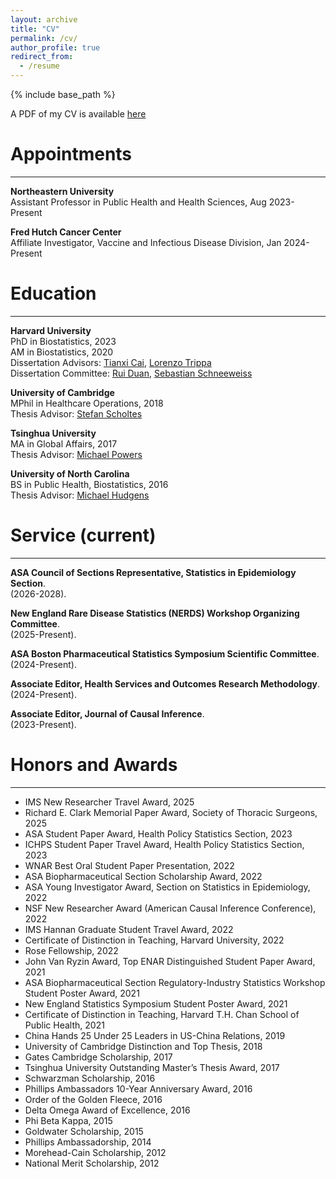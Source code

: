 ```yaml
---
layout: archive
title: "CV"
permalink: /cv/
author_profile: true
redirect_from:
  - /resume
---
```


{% include base_path %}

A PDF of my CV is available [here](http://larrylehan.github.io/files/LarryHan_CV_Oct2025.pdf)

<!-- <embed src="http://larrylehan.github.io/files/LarryHan_CV.pdf" width="650" height="1800" type='application/pdf'> -->

# Appointments  
---

**Northeastern University**  
Assistant Professor in Public Health and Health Sciences, Aug 2023-Present  

**Fred Hutch Cancer Center**  
Affiliate Investigator, Vaccine and Infectious Disease Division, Jan 2024-Present  


# Education
---

**Harvard University**  
PhD in Biostatistics, 2023  
AM in Biostatistics, 2020  
Dissertation Advisors: [Tianxi Cai,](https://www.hsph.harvard.edu/tianxi-cai/) [Lorenzo Trippa](https://www.hsph.harvard.edu/lorenzo-trippa/)    
Dissertation Committee: [Rui Duan,](https://sites.google.com/view/ruiduan/home?authuser=0) [Sebastian Schneeweiss](https://www.hsph.harvard.edu/sebastian-schneeweiss/)

**University of Cambridge**  
MPhil in Healthcare Operations, 2018  
Thesis Advisor: [Stefan Scholtes](https://www.jbs.cam.ac.uk/faculty-research/faculty-a-z/stefan-scholtes/)

**Tsinghua University**  
MA in Global Affairs, 2017   
Thesis Advisor: [Michael Powers](http://www.sem.tsinghua.edu.cn/en/powers)

**University of North Carolina**  
BS in Public Health, Biostatistics, 2016   
Thesis Advisor: [Michael Hudgens](https://sph.unc.edu/adv_profile/michael-hudgens-phd/)


# Service (current)  
---
**ASA Council of Sections Representative, Statistics in Epidemiology Section**.  
(2026-2028).  

**New England Rare Disease Statistics (NERDS) Workshop Organizing Committee**.  
(2025-Present).  

**ASA Boston Pharmaceutical Statistics Symposium Scientific Committee**.  
(2024-Present).  

**Associate Editor, Health Services and Outcomes Research Methodology**.  
(2024-Present).  

**Associate Editor, Journal of Causal Inference**.  
(2023-Present).  
  

# Honors and Awards
---
* IMS New Researcher Travel Award, 2025  
* Richard E. Clark Memorial Paper Award, Society of Thoracic Surgeons, 2025
* ASA Student Paper Award, Health Policy Statistics Section, 2023
* ICHPS Student Paper Travel Award, Health Policy Statistics Section, 2023
* WNAR Best Oral Student Paper Presentation, 2022
* ASA Biopharmaceutical Section Scholarship Award, 2022 
* ASA Young Investigator Award, Section on Statistics in Epidemiology, 2022  
* NSF New Researcher Award (American Causal Inference Conference), 2022  
* IMS Hannan Graduate Student Travel Award, 2022 
* Certificate of Distinction in Teaching, Harvard University, 2022
* Rose Fellowship, 2022  
* John Van Ryzin Award, Top ENAR Distinguished Student Paper Award, 2021 
* ASA Biopharmaceutical Section Regulatory-Industry Statistics Workshop Student Poster Award, 2021   
* New England Statistics Symposium Student Poster Award, 2021  
* Certificate of Distinction in Teaching, Harvard T.H. Chan School of Public Health, 2021 
* China Hands 25 Under 25 Leaders in US-China Relations, 2019
* University of Cambridge Distinction and Top Thesis, 2018
* Gates Cambridge Scholarship, 2017
* Tsinghua University Outstanding Master’s Thesis Award, 2017
* Schwarzman Scholarship, 2016 
* Phillips Ambassadors 10-Year Anniversary Award, 2016  
* Order of the Golden Fleece, 2016  
* Delta Omega Award of Excellence, 2016  
* Phi Beta Kappa, 2015
* Goldwater Scholarship, 2015
* Phillips Ambassadorship, 2014
* Morehead-Cain Scholarship, 2012
* National Merit Scholarship, 2012
